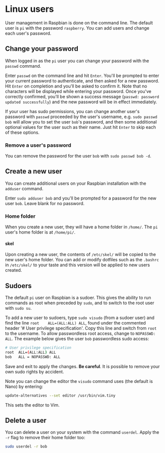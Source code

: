 # Linux users

User management in Raspbian is done on the command line. The default user is `pi` with the password `raspberry`. You can add users and change each user's password.

## Change your password

When logged in as the `pi` user you can change your password with the `passwd` command.

Enter `passwd` on the command line and hit `Enter`. You'll be prompted to enter your current password to authenticate, and then asked for a new password. Hit `Enter` on completion and you'll be asked to confirm it. Note that no characters will be displayed while entering your password. Once you've correctly confirmed, you'll be shown a success message (`passwd: password updated successfully`) and the new password will be in effect immediately.

If your user has sudo permissions, you can change another user's password with `passwd` proceeded by the user's username, e.g. `sudo passwd bob` will allow you to set the user `bob`'s password, and then some additional optional values for the user such as their name. Just hit `Enter` to skip each of these options.

### Remove a user's password

You can remove the password for the user `bob` with `sudo passwd bob -d`.

## Create a new user

You can create additional users on your Raspbian installation with the `adduser` command.

Enter `sudo adduser bob` and you'll be prompted for a password for the new user `bob`. Leave blank for no password.

### Home folder

When you create a new user, they will have a home folder in `/home/`. The `pi` user's home folder is at `/home/pi/`.

#### skel

Upon creating a new user, the contents of `/etc/skel/` will be copied to the new user's home folder. You can add or modify dotfiles such as the `.bashrc` in `/etc/skel/` to your taste and this version will be applied to new users created.

## Sudoers

The default `pi` user on Raspbian is a sudoer. This gives the ability to run commands as root when preceded by `sudo`, and to switch to the root user with `sudo su`.

To add a new user to sudoers, type `sudo visudo` (from a sudoer user) and find the line `root    ALL=(ALL:ALL) ALL`, found under the commented header '# User privilege specification'. Copy this line and switch from `root` to the username. To allow passwordless root access, change to `NOPASSWD: ALL`. The example below gives the user `bob` passwordless sudo access:

```bash
# User privilege specification
root  ALL=(ALL:ALL) ALL
bob   ALL = NOPASSWD: ALL
```

Save and exit to apply the changes. **Be careful**. It is possible to remove your own sudo rights by accident.

Note you can change the editor the `visudo` command uses (the default is Nano) by entering:

```bash
update-alternatives --set editor /usr/bin/vim.tiny
```

This sets the editor to Vim.

## Delete a user

You can delete a user on your system with the command `userdel`. Apply the `-r` flag to remove their home folder too:

```bash
sudo userdel -r bob
```
